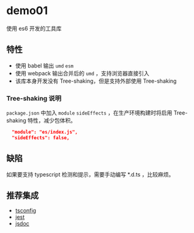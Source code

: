 # demo01

使用 es6 开发的工具库

## 特性

- 使用 babel 输出 `umd` `esm`
- 使用 webpack 输出合并后的 `umd` ，支持浏览器直接引入
- 该库本身开发没有 Tree-shaking，但是支持外部使用 Tree-shaking

### Tree-shaking 说明

`package.json` 中加入 `module` `sideEffects` ，在生产环境构建时将启用 Tree-shaking 特性，减少包体积。

```json
  "module": "es/index.js",
  "sideEffects": false,
```

## 缺陷

如果要支持 typescript 检测和提示，需要手动编写 \*.d.ts ，比较麻烦。

## 推荐集成

- [tsconfig](https://www.staging-typescript.org/zh/tsconfig)
- [jest](https://facebook.github.io/jest/)
- [jsdoc](https://jsdoc.app/)
